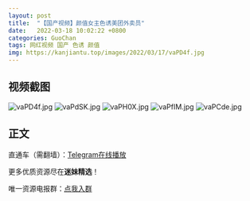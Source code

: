 ```yaml
---
layout: post
title:  "【国产视频】颜值女主色诱美团外卖员"
date:   2022-03-18 10:02:22 +0800
categories: GuoChan
tags: 网红视频 国产 色诱 颜值
img: https://kanjiantu.top/images/2022/03/17/vaPD4f.jpg
---
```



## 视频截图

![vaPD4f.jpg](https://kanjiantu.top/images/2022/03/17/vaPD4f.jpg)
![vaPdSK.jpg](https://kanjiantu.top/images/2022/03/17/vaPdSK.jpg)
![vaPH0X.jpg](https://kanjiantu.top/images/2022/03/17/vaPH0X.jpg)
![vaPfIM.jpg](https://kanjiantu.top/images/2022/03/17/vaPfIM.jpg)
![vaPCde.jpg](https://kanjiantu.top/images/2022/03/17/vaPCde.jpg)

## 正文

直通车（需翻墙）：[Telegram在线播放](https://t.me/mimeijingxuan/117)

更多优质资源尽在**迷妹精选**！

唯一资源电报群：[点我入群](https://t.me/mimeijingxuan)


